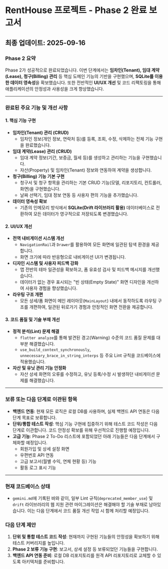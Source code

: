 # RentHouse 프로젝트 - Phase 2 완료 보고서

## 최종 업데이트: 2025-09-16

### Phase 2 요약

Phase 2가 성공적으로 완료되었습니다. 이번 단계에서는 **임차인(Tenant), 임대 계약(Lease), 청구(Billing) 관리** 등 핵심 도메인 기능의 기반을 구현했으며, **SQLite를 이용한 데이터 영속성**을 확보했습니다. 또한 전반적인 **UI/UX 개선** 및 코드 리팩토링을 통해 애플리케이션의 안정성과 사용성을 크게 향상했습니다.

---

### 완료된 주요 기능 및 개선 사항

#### 1. 핵심 기능 구현
- **임차인(Tenant) 관리 (CRUD)**
  - 임차인 정보(개인 정보, 연락처 등)를 등록, 조회, 수정, 삭제하는 전체 기능 구현을 완료했습니다.
- **임대 계약(Lease) 관리 (CRUD)**
  - 임대 계약 정보(기간, 보증금, 월세 등)를 생성하고 관리하는 기능을 구현했습니다.
  - 자산(Property) 및 임차인(Tenant) 정보와 연동하여 계약을 생성합니다.
- **청구(Billing) 기능 기본 구현**
  - 청구서 및 청구 항목을 관리하는 기본 CRUD 기능(모델, 리포지토리, 컨트롤러, 화면)을 구현했습니다.
  - 날짜 선택기, 임대 정보 연동 등 사용자 편의 기능을 추가했습니다.
- **데이터 영속성 확보**
  - 기존의 인메모리 방식에서 **SQLite(Drift 라이브러리 활용)** 데이터베이스로 전환하여 모든 데이터가 영구적으로 저장되도록 변경했습니다.

#### 2. UI/UX 개선
- **전역 내비게이션 시스템 개선**
  - `NavigationRail`과 `Drawer`를 활용하여 모든 화면에 일관된 탐색 환경을 제공합니다.
  - 화면 크기에 따라 반응형으로 내비게이션 UI가 변경됩니다.
- **디자인 시스템 및 사용자 피드백 강화**
  - 앱 전반의 테마 일관성을 확보하고, 폼 유효성 검사 및 피드백 메시지를 개선했습니다.
  - 데이터가 없는 경우 표시되는 "빈 상태(Empty State)" 화면 디자인을 개선하여 사용자 경험을 향상했습니다.
- **라우팅 구조 개편**
  - 모든 상세/폼 화면이 메인 레이아웃(`MainLayout`) 내에서 동작하도록 라우팅 구조를 개편하여, 일관된 뒤로가기 경험과 안정적인 화면 전환을 제공합니다.

#### 3. 코드 품질 및 기술 부채 개선
- **정적 분석(Lint) 문제 해결**
  - `flutter analyze`를 통해 발견된 경고(Warning) 수준의 코드 품질 문제를 대부분 해결했습니다.
  - `use_build_context_synchronously`, `unnecessary_brace_in_string_interps` 등 주요 Lint 규칙을 코드베이스에 적용했습니다.
- **자산 및 유닛 관리 기능 안정화**
  - 자산 상세 화면의 오류를 수정하고, 유닛 등록/수정 시 발생하던 내비게이션 문제를 해결했습니다.

---

### 보류 또는 다음 단계로 이관된 항목

- **백엔드 연동**: 현재 모든 로직은 로컬 DB를 사용하며, 실제 백엔드 API 연동은 다음 단계 목표로 보류합니다.
- **단위/통합 테스트 작성**: 핵심 기능 구현에 집중하기 위해 테스트 코드 작성은 다음 단계로 이관합니다. 코드 안정성 확보를 위해 우선적으로 진행할 예정입니다.
- **고급 기능**: Phase 2 To-Do 리스트에 포함되었던 아래 기능들은 다음 단계에서 구체화할 예정입니다.
  - 회원가입 및 상세 설정 화면
  - 우편번호 API 연동
  - 고급 보고서(월별 수익, 연체 현황 등) 기능
  - 활동 로그 표시 기능

---

### 현재 코드베이스 상태

- `gemini.md`에 기록된 바와 같이, 일부 Lint 규칙(`deprecated_member_use`) 및 `drift` 라이브러리의 웹 지원 관련 마이그레이션은 해결해야 할 기술 부채로 남아있습니다. 이는 다음 단계에서 코드 품질 개선 작업 시 함께 처리할 예정입니다.

### 다음 단계 제안

1.  **단위 및 통합 테스트 코드 작성**: 현재까지 구현된 기능들의 안정성을 확보하기 위해 테스트 커버리지를 높입니다.
2.  **Phase 2 보류 기능 구현**: 보고서, 상세 설정 등 보류되었던 기능들을 구현합니다.
3.  **백엔드 API 연동 준비**: 로컬 DB 리포지토리를 원격 API 리포지토리로 교체할 수 있도록 아키텍처를 준비합니다.
